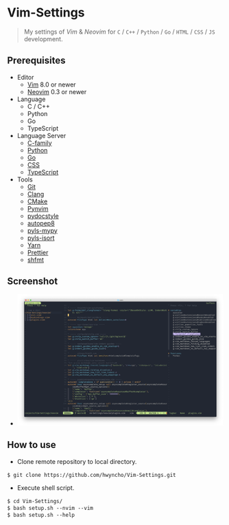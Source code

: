 # Vim-Settings

> My settings of _Vim_ &amp; _Neovim_ for `C` / `C++` / `Python` / `Go` / `HTML` / `CSS` / `JS` development.

## Prerequisites

- Editor
  - [Vim](https://www.vim.org) 8.0 or newer
  - [Neovim](https://neovim.io) 0.3 or newer
- Language
  - C / C++
  - Python
  - Go
  - TypeScript
- Language Server
  - [C-family](https://github.com/MaskRay/ccls)
  - [Python](https://github.com/palantir/python-language-server)
  - [Go](https://github.com/golang/go/wiki/gopls)
  - [CSS](https://github.com/vscode-langservers/vscode-css-languageserver-bin)
  - [TypeScript](https://github.com/theia-ide/typescript-language-server)
- Tools
  - [Git](https://git-scm.com)
  - [Clang](https://clang.llvm.org)
  - [CMake](https://cmake.org)
  - [Pynvim](https://github.com/neovim/pynvim)
  - [pydocstyle](https://pypi.org/project/pydocstyle/)
  - [autopep8](https://github.com/hhatto/autopep8)
  - [pyls-mypy](https://github.com/tomv564/pyls-mypy)
  - [pyls-isort](https://github.com/paradoxxxzero/pyls-isort)
  - [Yarn](https://yarnpkg.com)
  - [Prettier](https://prettier.io)
  - [shfmt](https://github.com/mvdan/sh)

## Screenshot
- ![Neovim](./img/Neovim.png)

## How to use

- Clone remote repository to local directory.

```
$ git clone https://github.com/hwyncho/Vim-Settings.git
```

- Execute shell script.

```
$ cd Vim-Settings/
$ bash setup.sh --nvim --vim
$ bash setup.sh --help
```
